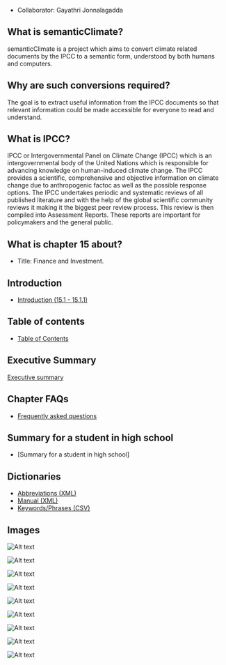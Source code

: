 * Collaborator: Gayathri Jonnalagadda

## What is semanticClimate? </h4>
<p>semanticClimate is a project which aims to convert climate related documents by the IPCC to a semantic form, understood by both humans and computers. 

## Why are such conversions required? </h4>
<p>The goal is to extract useful information from the IPCC documents so that  relevant information could be made accessible for everyone to read and understand.

## What is IPCC? </h4>

<p> IPCC or Intergovernmental Panel on Climate Change (IPCC) which is an intergovernmental body of the United Nations which is responsible for advancing knowledge on human-induced climate change. The IPCC provides a scientific, comprehensive and objective information on climate change due to anthropogenic factoc as well as the possible response options. The IPCC undertakes periodic and systematic reviews of all published literature and with the help of the global scientific community reviews it making it the biggest peer review process. This review is then compiled into Assessment Reports. These reports are important for policymakers and the general public. <p>

## What is chapter 15 about?

* Title: </b>Finance and Investment. 

## Introduction
* [Introduction (15.1 - 15.1.1)](https://github.com/petermr/semanticClimate/blob/f6a1df33c0af71e5cc8f8e0e5f536aa58a7e3f33/ipcc/ar6/wg3/Chapter15/introduction.md)

## Table of contents
* [Table of Contents](https://github.com/petermr/semanticClimate/blob/f6a1df33c0af71e5cc8f8e0e5f536aa58a7e3f33/ipcc/ar6/wg3/Chapter15/Table_of_contents.md)

## Executive Summary
[Executive summary](https://github.com/petermr/semanticClimate/blob/f6a1df33c0af71e5cc8f8e0e5f536aa58a7e3f33/ipcc/ar6/wg3/Chapter15/execsummary.md)

## Chapter FAQs
* [Frequently asked questions](https://github.com/petermr/semanticClimate/blob/f6a1df33c0af71e5cc8f8e0e5f536aa58a7e3f33/ipcc/ar6/wg3/Chapter15/FAQs.md)


## Summary for a student in high school
* [Summary for a student in high school]

## Dictionaries
* [Abbreviations (XML)](https://github.com/petermr/semanticClimate/blob/c5608af3babe19c48d9f3e30d2793d1297b8eb4b/ipcc/ar6/wg3/Chapter15/dict/ipcc_chapter15_abb_dict.xml)
* [Manual (XML)](https://github.com/petermr/semanticClimate/blob/c5608af3babe19c48d9f3e30d2793d1297b8eb4b/ipcc/ar6/wg3/Chapter15/dict/ipcc_chapter15_man_dict.xml)
* [Keywords/Phrases (CSV)](https://github.com/petermr/semanticClimate/blob/c5608af3babe19c48d9f3e30d2793d1297b8eb4b/ipcc/ar6/wg3/Chapter15/raw/gensim_keywords.csv)

## Images

 ![Alt text](https://github.com/petermr/semanticClimate/blob/c5608af3babe19c48d9f3e30d2793d1297b8eb4b/ipcc/ar6/wg3/Chapter15/pdfimages/image.11.1.71_522.51_267.png "Finance as: Enabler and Follower")
 

 ![Alt text](https://github.com/petermr/semanticClimate/blob/c5608af3babe19c48d9f3e30d2793d1297b8eb4b/ipcc/ar6/wg3/Chapter15/pdfimages/image.11.2.71_522.290_726.png "Total climate finance flows between 2013-2020")



![Alt text](https://github.com/petermr/semanticClimate/blob/c5608af3babe19c48d9f3e30d2793d1297b8eb4b/ipcc/ar6/wg3/Chapter15/pdfimages/image.12.1.71_522.51_293.png )


![Alt text](https://github.com/petermr/semanticClimate/blob/c5608af3babe19c48d9f3e30d2793d1297b8eb4b/ipcc/ar6/wg3/Chapter15/pdfimages/image.12.2.71_476.316_382.png)


![Alt text](https://github.com/petermr/semanticClimate/blob/c5608af3babe19c48d9f3e30d2793d1297b8eb4b/ipcc/ar6/wg3/Chapter15/pdfimages/image.52.1.72_523.30_322.png "Yearly mitigation investment flows")


![Alt text](https://github.com/petermr/semanticClimate/blob/c5608af3babe19c48d9f3e30d2793d1297b8eb4b/ipcc/ar6/wg3/Chapter15/pdfimages/image.58.1.77_498.134_417.png "Finance as: enabler and follower")


![Alt text](https://github.com/petermr/semanticClimate/blob/c5608af3babe19c48d9f3e30d2793d1297b8eb4b/ipcc/ar6/wg3/Chapter15/pdfimages/image.66.1.77_529.306_596.png "Risk Analysis")


![Alt text](https://github.com/petermr/semanticClimate/blob/c5608af3babe19c48d9f3e30d2793d1297b8eb4b/ipcc/ar6/wg3/Chapter15/pdfimages/image.75.1.77_524.107_290.png "investment trajectory")


![Alt text](https://github.com/petermr/semanticClimate/blob/c5608af3babe19c48d9f3e30d2793d1297b8eb4b/ipcc/ar6/wg3/Chapter15/pdfimages/image.94.1.77_519.31_315.png "investment vs cost" )

